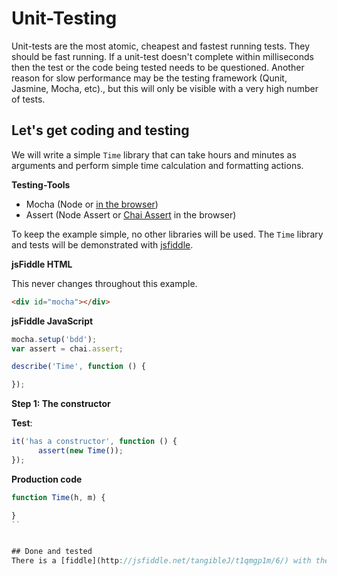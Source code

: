 # Unit-Testing
Unit-tests are the most atomic, cheapest and fastest running tests. They should be fast running. If a unit-test doesn't complete within milliseconds then the test or the code being tested needs to be questioned. Another reason for slow performance may be the testing framework (Qunit, Jasmine, Mocha, etc)., but this will only be visible with a very high number of tests.

##  Let's get coding and testing
We will write a simple `Time` library that can take hours and minutes as arguments and perform simple time calculation and formatting actions.

**Testing-Tools**
- Mocha (Node or [in the browser](http://visionmedia.github.io/mocha/#browser-support))
- Assert (Node Assert or [Chai Assert](http://chaijs.com/guide/styles/#assert) in the browser)

To keep the example simple, no other libraries will be used. The `Time` library and tests will be demonstrated with [jsfiddle](http://jsfiddle.net).

**jsFiddle HTML**

This never changes throughout this example.

```html
<div id="mocha"></div>
```

**jsFiddle JavaScript**

```javascript
mocha.setup('bdd');
var assert = chai.assert;

describe('Time', function () {

});
```

**Step 1: The constructor**

**Test**:
```javascript
it('has a constructor', function () {
      assert(new Time());
});
```

**Production code**
```javascript
function Time(h, m) {

}
``


## Done and tested
There is a [fiddle](http://jsfiddle.net/tangibleJ/t1qmgp1m/6/) with the `Time` library and the unit tests.





